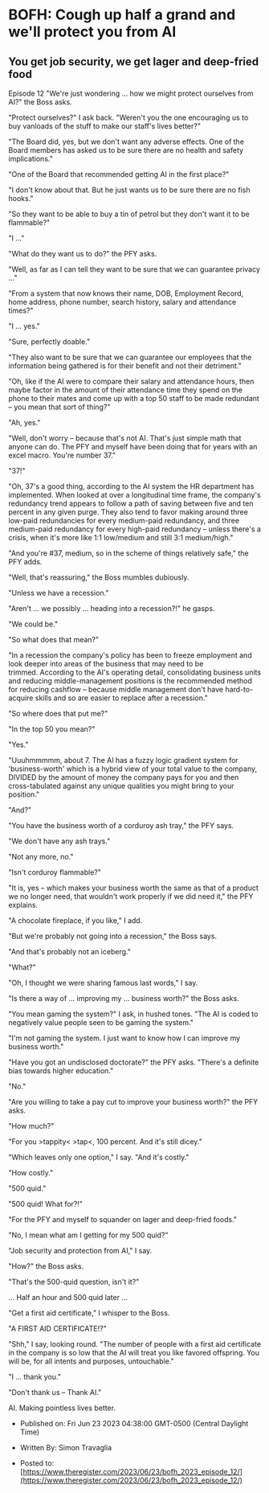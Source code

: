 # BOFH: Cough up half a grand and we'll protect you from AI

## You get job security, we get lager and deep-fried food

Episode 12 "We're just wondering … how we might protect ourselves from AI?" the Boss asks.

"Protect ourselves?" I ask back. "Weren't you the one encouraging us to buy vanloads of the stuff to make our staff's lives better?"

"The Board did, yes, but we don't want any adverse effects. One of the Board members has asked us to be sure there are no health and safety implications."

"One of the Board that recommended getting AI in the first place?"

"I don't know about that. But he just wants us to be sure there are no fish hooks."

"So they want to be able to buy a tin of petrol but they don't want it to be flammable?"

"I …"

"What do they want us to do?" the PFY asks.

"Well, as far as I can tell they want to be sure that we can guarantee privacy …"

"From a system that now knows their name, DOB, Employment Record, home address, phone number, search history, salary and attendance times?"

"I … yes."

"Sure, perfectly doable."

"They also want to be sure that we can guarantee our employees that the information being gathered is for their benefit and not their detriment."

"Oh, like if the AI were to compare their salary and attendance hours, then maybe factor in the amount of their attendance time they spend on the phone to their mates and come up with a top 50 staff to be made redundant – you mean that sort of thing?"

"Ah, yes."

"Well, don't worry – because that's not AI. That's just simple math that anyone can do. The PFY and myself have been doing that for years with an excel macro. You're number 37."

"37!"

"Oh, 37's a good thing, according to the AI system the HR department has implemented. When looked at over a longitudinal time frame, the company's redundancy trend appears to follow a path of saving between five and ten percent in any given purge. They also tend to favor making around three low-paid redundancies for every medium-paid redundancy, and three medium-paid redundancy for every high-paid redundancy – unless there's a crisis, when it's more like 1:1 low/medium and still 3:1 medium/high."

"And you're #37, medium, so in the scheme of things relatively safe," the PFY adds.

"Well, that's reassuring," the Boss mumbles dubiously.

"Unless we have a recession."

"Aren't … we possibly … heading into a recession?!" he gasps.

"We could be."

"So what does that mean?"

"In a recession the company's policy has been to freeze employment and look deeper into areas of the business that may need to be trimmed. According to the AI's operating detail, consolidating business units and reducing middle-management positions is the recommended method for reducing cashflow – because middle management don't have hard-to-acquire skills and so are easier to replace after a recession."

"So where does that put me?"

"In the top 50 you mean?"

"Yes."

"Uuuhmmmmm, about 7. The AI has a fuzzy logic gradient system for 'business-worth' which is a hybrid view of your total value to the company, DIVIDED by the amount of money the company pays for you and then cross-tabulated against any unique qualities you might bring to your position."

"And?"

"You have the business worth of a corduroy ash tray," the PFY says.

"We don't have any ash trays."

"Not any more, no."

"Isn't corduroy flammable?"

"It is, yes – which makes your business worth the same as that of a product we no longer need, that wouldn't work properly if we did need it," the PFY explains.

"A chocolate fireplace, if you like," I add.

"But we're probably not going into a recession," the Boss says.

"And that's probably not an iceberg."

"What?"

"Oh, I thought we were sharing famous last words," I say.

"Is there a way of … improving my … business worth?" the Boss asks.

"You mean gaming the system?" I ask, in hushed tones. "The AI is coded to negatively value people seen to be gaming the system."

"I'm not gaming the system. I just want to know how I can improve my business worth."

"Have you got an undisclosed doctorate?" the PFY asks. "There's a definite bias towards higher education."

"No."

"Are you willing to take a pay cut to improve your business worth?" the PFY asks.

"How much?"

"For you >tappity< >tap<, 100 percent. And it's still dicey."

"Which leaves only one option," I say. "And it's costly."

"How costly."

"500 quid."

"500 quid! What for?!"

"For the PFY and myself to squander on lager and deep-fried foods."

"No, I mean what am I getting for my 500 quid?"

"Job security and protection from AI," I say.

"How?" the Boss asks.

"That's the 500-quid question, isn't it?"

… Half an hour and 500 quid later …

"Get a first aid certificate," I whisper to the Boss.

"A FIRST AID CERTIFICATE!?"

"Shh," I say, looking round. "The number of people with a first aid certificate in the company is so low that the AI will treat you like favored offspring. You will be, for all intents and purposes, untouchable."

"I … thank you."

"Don't thank us – Thank AI."

AI. Making pointless lives better.



- Published on: Fri Jun 23 2023 04:38:00 GMT-0500 (Central Daylight Time)

- Written By: Simon Travaglia

- Posted to: [https://www.theregister.com/2023/06/23/bofh_2023_episode_12/](https://www.theregister.com/2023/06/23/bofh_2023_episode_12/)